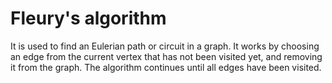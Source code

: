 # Fleury's algorithm

It is used to find an Eulerian path or circuit in a graph.
It works by choosing an edge from the current vertex that has not been visited yet,
 and removing it from the graph. The algorithm continues until all edges have been visited.
  